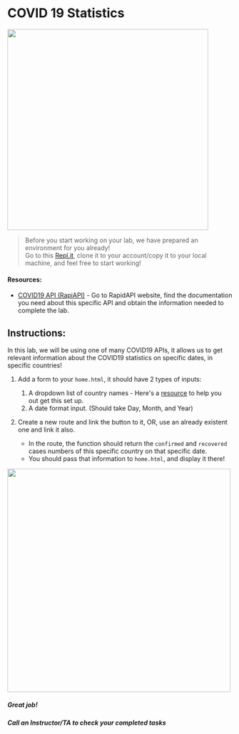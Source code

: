 # COVID 19 Statistics 

<img src="https://d2v9ipibika81v.cloudfront.net/uploads/sites/33/HEALTH-ALERT-COVID19-750x450-1.png" width="450">


> Before you start working on your lab, we have prepared an environment for you already!   
> Go to this [Repl.it](https://repl.it/@Loai17/API-Labs-Setup), clone it to your account/copy it to your local machine, and feel free to start working!  
  
  
#### Resources:  
- [COVID19 API (RapiAPI)](https://rapidapi.com/Gramzivi/api/covid-19-data?endpoint=apiendpoint_80bfb292-72a4-485b-8e76-2900bd8246bd) - Go to RapidAPI website, find the documentation you need about this specific API and obtain the information needed to complete the lab.
  
## Instructions:

In this lab, we will be using one of many COVID19 APIs, it allows us to get relevant information about the COVID19 statistics on specific dates, in specific countries!  

1. Add a form to your `home.html`, it should have 2 types of inputs:
    1. A dropdown list of country names - Here's a [resource](https://gist.github.com/danrovito/977bcb97c9c2dfd3398a#file-countrydropdown-html) to help you out get this set up.
    2. A date format input. (Should take Day, Month, and Year)

2. Create a new route and link the button to it, OR, use an already existent one and link it also.
    - In the route, the function should return the `confirmed` and `recovered` cases numbers of this specific country on that specific date.
    - You should pass that information to `home.html`, and display it there!
    
<img src="https://lh3.googleusercontent.com/proxy/A8udpCzZMiJlnPAdVeEKIjTKi3oxbQT03F-pdjExETb9H8eDOM118IjKefzyoPfVqoUIMb891fCqnaY4v6mKwLXk52KshtWAA7JLGXwd1X3qIG9P50-N" width="500">  
    

##### Great job!
##### Call an Instructor/TA to check your completed tasks
 

